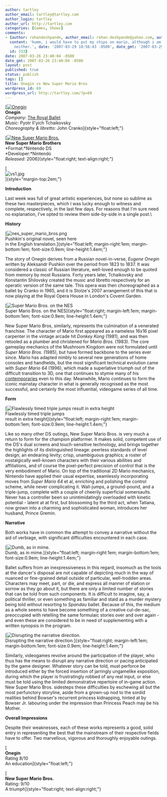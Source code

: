 ```yaml
---
author: tartley
author_email: tartley@tartley.com
author_login: tartley
author_url: http://tartley.com
categories: [Games, Shows]
comments:
- {author: rohandeshpande, author_email: rohan.deshpande@yahoo.com, author_url: 'http://',
  content: 'humm, i would have to put my chips on mario, although i am an expert on
    neither.', date: '2007-03-29 10:56:43 -0500', date_gmt: '2007-03-29 10:56:43 -0500',
  id: 333}
date: 2007-03-26 23:40:04 -0500
date_gmt: 2007-03-26 23:40:04 -0500
layout: post
published: true
status: publish
tags: []
title: Onegin vs New Super Mario Bros
wordpress_id: 69
wordpress_url: http://tartley.com/?p=69
---
```


[[![Onegin](http://tartley.com/wp-content/uploads/2007/03/onegin.thumbnail.jpg)](http://tartley.com/wp-content/uploads/2007/03/onegin.jpg "Onegin")\
**Onegin**\
*Company:* [The Royal Ballet](http://info.royaloperahouse.org/Home/)\
*Music:* Pyotr Il'yich Tchaikovsky\
*Choreography & libretto:* John Cranko]{style="float:left;"}

[[![New Super Mario
Bros.](http://tartley.com/wp-content/uploads/2007/03/new-super-mario-bros.thumbnail.jpg)](http://tartley.com/wp-content/uploads/2007/03/new-super-mario-bros.jpg "New Super Mario Bros.")\
**New Super Mario Brothers**\
*Format:*Nintendo DS\
*Developer:*Nintendo\
*Released:* 2006]{style="float:right; text-align:right;"}

[\
![vs1.jpg](http://tartley.com/wp-content/uploads/2007/03/vs1.jpg)\
]{style="margin-top:2em;"}

**Introduction**

Last week was full of great artistic experiences, but none so sublime as
these two masterpieces, which I was lucky enough to witness and
complete, respectively, in the last few days. For reasons that I'm sure
need no explanation, I've opted to review them side-by-side in a single
post.\

**History**

[![nes\_super\_mario\_bros.png](http://tartley.com/wp-content/uploads/2007/03/nes_super_mario_bros.png)\
Pushkin's original novel, seen here\
in the English
translation.]{style="float:left; margin-right:1em; margin-bottom:1em; font-size:0.9em; line-height:1.4em;"}

The story of Onegin derives from a Russian novel-in-verse, *Eugene
Onegin* written by Aleksandr Pushkin over the period from 1823 to 1837.
It was considered a classic of Russian literature, well-loved enough to
be quoted from memory by most Russians. Forty years later, Tchaikovsky
and Konstantin Shilovsky created the music and libretto respectively for
an operatic version of the same tale. This opera was then choreographed
as a ballet by Cranko in 1965, and it is Stolze's 2007 arrangement of
this that is now playing at the Royal Opera House in London's Covent
Garden.

[![Super Mario Bros. on the
NES](http://tartley.com/wp-content/uploads/2007/03/eugeneonegin-book.jpg)\
Super Mario Bros. on the
NES]{style="float:right; margin-left:1em; margin-bottom:1em; font-size:0.9em; line-height:1.4em;"}

New Super Mario Bros, similarly, represents the culmination of a
venerated franchise. The character of Mario first appeared as a nameless
16x16 pixel carpenter in the vintage arcade hit *Donkey Kong* (1981),
and was then retooled as a plumber and christened for *Mario Bros.*
(1983). The core gameplay mechanics of the Mushroom Kingdom were not
formulated until *Super Mario Bros.* (1985), but have formed backbone to
the series ever since. Mario has adapted nimbly to several new
generations of home consoles and handhelds, but the most significant
technical evolution came with *Super Mario 64* (1996), which made a
superlative triumph out of the difficult transition to 3D, one that
continues to stymie many of his
[contemporaries](http://www.joystiq.com/2006/12/13/what-funk-is-sega-in/)
even to this day. Meanwhile, Mario continues to form the iconic mainstay
character in what is generally recognised as the most successful, and
certainly the most influential, videogame series of all time.

**Form**

[![Flawlessly timed triple jumps result in extra
height](http://tartley.com/wp-content/uploads/2007/03/jump.jpg)\
Flawlessly timed triple jumps\
result in extra
height]{style="float:left; margin-right:1em; margin-bottom:1em; font-size:0.9em; line-height:1.4em;"}

Like so many other DS outings, New Super Mario Bros. is very much a
return to form for the champion platformer. It makes solid, competent
use of the DS's dual screens and touch-sensitive technology, and brings
together the highlights of its distinguished lineage: peerless standards
of level design; an endearing levity; crisp, unambiguous graphics; a
roster of nostalgically well-known characters with their various
abilities and affiliations, and of course the pixel-perfect precision of
control that is the very embodiment of Mario. On top of the traditional
2D Mario mechanics, Nintendo have applied their usual expertise,
seamlessly incorporating moves from *Super Mario 64* et al, enriching
and polishing the control scheme, while never complicating it.
Wall-jumps, a ground-pound, and a triple-jump, complete with a couple of
cheerily superficial somersaults. Never has a controller been so
unintimidatingly overloaded with kinetic potential - latent at at first,
but blossoming by the third act, when Tatiana, now grown into a charming
and sophisticated woman, introduces her husband, Prince Gremin.

**Narrative**

Both works have in common the attempt to convey a narrative without the
aid of verbiage, with significant difficulties encountered in each case.

[![Dumb, as in
mime.](http://tartley.com/wp-content/uploads/2007/03/_1703471_onegin_150a.jpg)\
Dumb, as in
mime.]{style="float:left; margin-right:1em; margin-bottom:1em; font-size:0.9em; line-height:1.4em;"}

Ballet suffers from an inexpressiveness in this regard, insomuch as the
tools at the dancer's disposal are not capable of depicting much in the
way of nuanced or fine-grained detail outside of particular,
well-trodden areas. Characters may meet, part, or die, and express all
manner of elation or sorrow as they go about it, but there are only a
limited number of stories that can be told from such components. It is
difficult to imagine, say, a political thriller, or even something as
familiar and staid as a murder mystery being told without resorting to
*Spandau* ballet. Because of this, the medium as a whole seems to have
become something of a creative cul-de-sac, preoccupied with retelling
the same formulaic stories over and over again - and even these are
considered to be in need of supplementing with a written synopsis in the
program.

[![Disrupting the narrative
direction.](http://tartley.com/wp-content/uploads/2007/03/newsupermario.jpg)\
Disrupting the narrative
direction.]{style="float:right; margin-left:1em; margin-bottom:1em; font-size:0.9em; line-height:1.4em;"}

Similarly, videogames revolve around the participation of the player,
who thus has the means to disrupt any narrative direction or pacing
anticipated by the game designer. Whatever story can be told, must
perforce be introduced either by the forced insertion of jarringly
ungamelike exposition, during which the player is frustratingly robbed
of any real input, or else must be told using the limited demonstrative
repertoire of in-game action. New Super Mario Bros. sidesteps these
difficulties by eschewing all but the most perfunctory storyline, aside
from a grown-up nod to the sordid realities behind Bowser's recurrent
princess kidnapping, hinted at by Bowser Jr. labouring under the
impression than Princess Peach may be his Mother.

**Overall Impressions**

Despite their weaknesses, each of these works represents a good, solid
entry in representing the best that the mainstream of their respective
fields have to offer. Two marvellous, vigorous and thoroughly enjoyable
outings.

[\
**Onegin**\
Rating 8/10\
An education]{style="float:left;"}

[\
**New Super Mario Bros.**\
Rating: 9/10\
A triumph]{style="float:right; text-align:right;"}
